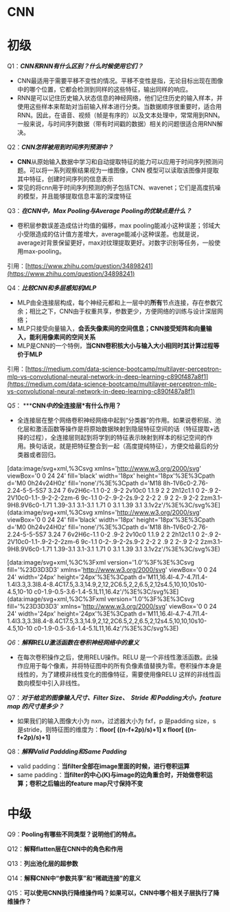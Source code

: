 # CNN

# 初级

Q1：***CNN和RNN有什么区别？什么时候使用它们？***

- CNN最适用于需要平移不变性的情况。平移不变性是指，无论目标出现在图像中的哪个位置，它都会检测到同样的这些特征，输出同样的响应。
- RNN是可以记住历史输入状态信息的神经网络，他们记住历史的输入样本，并使用这些样本来帮助对当前输入样本进行分类。当数据顺序很重要时，适合用RNN。因此，在语音、视频（帧是有序的）以及文本处理中，常常用到RNN。一般来说，与时间序列数据（带有时间戳的数据）相关的问题很适合用RNN解决。

Q2：***CNN怎样被用到时间序列预测中？***

- **CNN**从原始输入数据中学习和自动提取特征的能力可以应用于时间序列预测问题。可以将一系列观察结果视为一维图像，CNN 模型可以读取该图像并提取其中特征，创建时间序列的信息表示
- 常见的将cnn用于时间序列预测的例子包括TCN、wavenet；它们是高度抗噪的模型，并且能够提取信息丰富的深度特征

Q3：***在CNN中，Max Pooling与Average Pooling的优缺点是什么？***

- 卷积层参数误差造成估计均值的偏移，max pooling能减小这种误差；邻域大小受限造成的估计值方差增大，average能减小这种误差。也就是说，average对背景保留更好，max对纹理提取更好。对数字识别等任务，一般使用max-pooling。

引用：[https://www.zhihu.com/question/34898241](https://www.zhihu.com/question/34898241)

Q4：***比较CNN和多层感知机MLP***

- MLP由全连接层构成，每个神经元都和上一层中的**所有**节点连接，存在参数冗余；相比之下，CNN由于权重共享，参数更少，方便网络的训练与设计深层网络；
- MLP只接受向量输入，**会丢失像素间的空间信息；CNN接受矩阵和向量输入，能利用像素间的空间关系**
- MLP是CNN的一个特例，**当CNN卷积核大小与输入大小相同时其计算过程等价于MLP**

引用：[https://medium.com/data-science-bootcamp/multilayer-perceptron-mlp-vs-convolutional-neural-network-in-deep-learning-c890f487a8f1](https://medium.com/data-science-bootcamp/multilayer-perceptron-mlp-vs-convolutional-neural-network-in-deep-learning-c890f487a8f1)

Q*5*： *****CNN*中的*全连接层*有什么作用？**  

- 全连接层在整个网络卷积神经网络中起到“分类器”的作用。如果说卷积层、池化层和激活函数等操作是将原始数据映射到隐层特征空间的话（特征提取+选择的过程），全连接层则起到将学到的特征表示映射到样本的标记空间的作用。换句话说，就是把特征整合到一起（高度提纯特征），方便交给最后的分类器或者回归。

[data:image/svg+xml,%3Csvg xmlns='http://www.w3.org/2000/svg' viewBox='0 0 24 24' fill='black' width='18px' height='18px'%3E%3Cpath d='M0 0h24v24H0z' fill='none'/%3E%3Cpath d='M18 8h-1V6c0-2.76-2.24-5-5-5S7 3.24 7 6v2H6c-1.1 0-2 .9-2 2v10c0 1.1.9 2 2 2h12c1.1 0 2-.9 2-2V10c0-1.1-.9-2-2-2zm-6 9c-1.1 0-2-.9-2-2s.9-2 2-2 2 .9 2 2-.9 2-2 2zm3.1-9H8.9V6c0-1.71 1.39-3.1 3.1-3.1 1.71 0 3.1 1.39 3.1 3.1v2z'/%3E%3C/svg%3E](data:image/svg+xml,%3Csvg xmlns='http://www.w3.org/2000/svg' viewBox='0 0 24 24' fill='black' width='18px' height='18px'%3E%3Cpath d='M0 0h24v24H0z' fill='none'/%3E%3Cpath d='M18 8h-1V6c0-2.76-2.24-5-5-5S7 3.24 7 6v2H6c-1.1 0-2 .9-2 2v10c0 1.1.9 2 2 2h12c1.1 0 2-.9 2-2V10c0-1.1-.9-2-2-2zm-6 9c-1.1 0-2-.9-2-2s.9-2 2-2 2 .9 2 2-.9 2-2 2zm3.1-9H8.9V6c0-1.71 1.39-3.1 3.1-3.1 1.71 0 3.1 1.39 3.1 3.1v2z'/%3E%3C/svg%3E)

[data:image/svg+xml,%3C%3Fxml version='1.0'%3F%3E%3Csvg fill='%23D3D3D3' xmlns='http://www.w3.org/2000/svg' viewBox='0 0 24 24' width='24px' height='24px'%3E%3Cpath d='M11,16.4l-4.7-4.7l1.4-1.4l3.3,3.3l8.4-8.4C17.5,3.3,14.9,2,12,2C6.5,2,2,6.5,2,12s4.5,10,10,10s10-4.5,10-10 c0-1.9-0.5-3.6-1.4-5.1L11,16.4z'/%3E%3C/svg%3E](data:image/svg+xml,%3C%3Fxml version='1.0'%3F%3E%3Csvg fill='%23D3D3D3' xmlns='http://www.w3.org/2000/svg' viewBox='0 0 24 24' width='24px' height='24px'%3E%3Cpath d='M11,16.4l-4.7-4.7l1.4-1.4l3.3,3.3l8.4-8.4C17.5,3.3,14.9,2,12,2C6.5,2,2,6.5,2,12s4.5,10,10,10s10-4.5,10-10 c0-1.9-0.5-3.6-1.4-5.1L11,16.4z'/%3E%3C/svg%3E)

*Q6*：*****解释RELU激活函数在卷积神经网络中的意义*****

- 在每次卷积操作之后，使用RELU操作。RELU 是一个非线性激活函数。此操作应用于每个像素，并将特征图中的所有负像素值替换为零。卷积操作本身是线性的，为了建模非线性变化的图像特征，需要使用像RELU 这样的非线性函数向模型中引入非线性。

Q7：***对于给定的图像输入尺寸、Filter Size、  Stride 和 Padding大小，feature map 的尺寸是多少？***

- 如果我们的输入图像大小为 nxn，过滤器大小为 fxf，p 是padding size，s 是stride，则特征图的维度为：**floor[ ((n-f+2p)/s)+1] x floor[ ((n-f+2p)/s)+1]**

Q8：***解释Valid Paddding和Same Padding***

- valid padding：**当filter全部在image里面的时候，进行卷积运算**
- same padding：**当filter的中心(K)与image的边角重合时，开始做卷积运算；卷积之后输出的feature map尺寸保持不变**

# 中级

Q9：****Pooling有哪些不同类型？说明他们的特点。****

Q12：**解释flatten层在CNN中的角色和作用**

Q13：****列出池化层的超参数****

Q14：****解释CNN中“参数共享”和“稀疏连接”的意义****

Q15：**可以使用CNN执行降维操作吗？如果可以，CNN中哪个相关子层执行了降维操作？**
